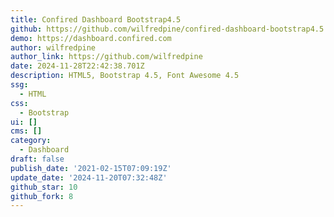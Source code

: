 ```yaml
---
title: Confired Dashboard Bootstrap4.5
github: https://github.com/wilfredpine/confired-dashboard-bootstrap4.5
demo: https://dashboard.confired.com
author: wilfredpine
author_link: https://github.com/wilfredpine
date: 2024-11-28T22:42:38.701Z
description: HTML5, Bootstrap 4.5, Font Awesome 4.5
ssg:
  - HTML
css:
  - Bootstrap
ui: []
cms: []
category:
  - Dashboard
draft: false
publish_date: '2021-02-15T07:09:19Z'
update_date: '2024-11-20T07:32:48Z'
github_star: 10
github_fork: 8
---
```

